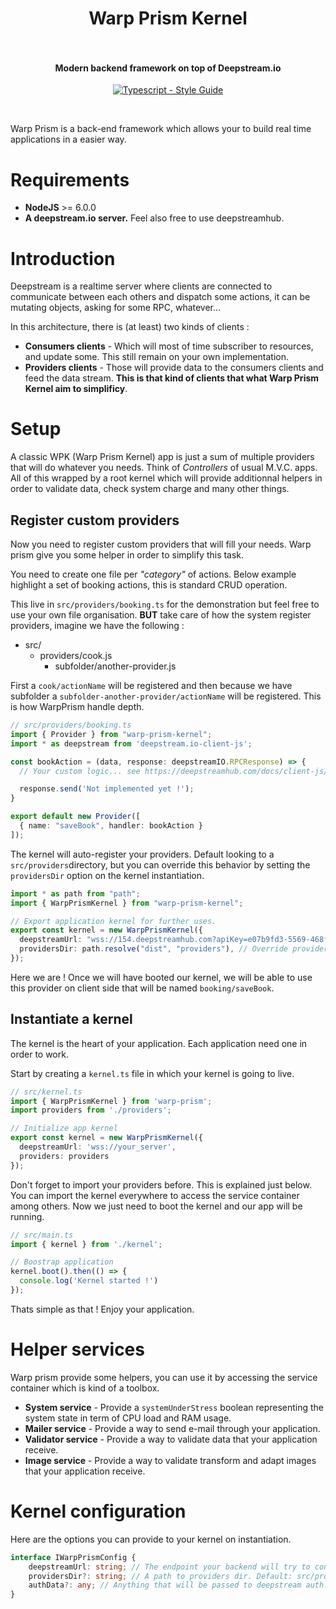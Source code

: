 <h1 align="center">
  Warp Prism Kernel
  <br>
  <br>
</h1>

<h4 align="center">Modern backend framework on top of Deepstream.io</h4>

<p align="center">
  <a href="https://www.typescriptlang.org"><img src="https://badges.frapsoft.com/typescript/code/typescript-200x44.png?v=101" alt="Typescript - Style Guide"></a>
</p>
<br>

Warp Prism is a back-end framework which allows your to build real time applications in a easier way.

# Requirements

- **NodeJS** >= 6.0.0
- **A deepstream.io server.** Feel also free to use deepstreamhub.

# Introduction

Deepstream is a realtime server where clients are connected to communicate between each others and dispatch some actions, it can be mutating objects, asking for some RPC, whatever...

In this architecture, there is (at least) two kinds of clients :

- **Consumers clients** - Which will most of time subscriber to resources, and update some. This still remain on your own implementation.
- **Providers clients** - Those will provide data to the consumers clients and feed the data stream. **This is that kind of clients that what Warp Prism Kernel aim to simplificy**.

# Setup

A classic WPK (Warp Prism Kernel) app is just a sum of multiple providers that will do whatever you needs. Think of *Controllers* of usual M.V.C. apps. All of this wrapped by a root kernel which will provide additionnal helpers in order to validate data, check system charge and many other things.

## Register custom providers
Now you need to register custom providers that will fill your needs. Warp prism give you some helper in order to simplify this task.

You need to create one file per *"category"* of actions. Below example highlight a set of booking actions, this is standard CRUD operation.

This live in `src/providers/booking.ts` for the demonstration but feel free to use your own file organisation. **BUT** take care of how the system register providers, imagine we have the following : 

- src/
  - providers/cook.js
    - subfolder/another-provider.js

First a `cook/actionName` will be registered and then because we have subfolder a `subfolder-another-provider/actionName` will be registered. This is how WarpPrism handle depth.

```typescript
// src/providers/booking.ts
import { Provider } from "warp-prism-kernel";
import * as deepstream from 'deepstream.io-client-js';

const bookAction = (data, response: deepstreamIO.RPCResponse) => {
  // Your custom logic... see https://deepstreamhub.com/docs/client-js/reqres-response/

  response.send('Not implemented yet !');
}

export default new Provider([
  { name: "saveBook", handler: bookAction }
]);
```

The kernel will auto-register your providers. Default looking to a `src/providers`directory, but you can override this behavior by setting the `providersDir` option on the kernel instantiation.

```typescript
import * as path from "path";
import { WarpPrismKernel } from "warp-prism-kernel";

// Export application kernel for further uses.
export const kernel = new WarpPrismKernel({
  deepstreamUrl: "wss://154.deepstreamhub.com?apiKey=e07b9fd3-5569-468f-807b-cee020668042",
  providersDir: path.resolve("dist", "providers"), // Override providers dir to /dist/providers, useful when using compiled sources like typescript.
});
```

Here we are ! Once we will have booted our kernel, we will be able to use this provider on client side that will be named `booking/saveBook`.

## Instantiate a kernel
The kernel is the heart of your application. Each application need one in order to work.

Start by creating a `kernel.ts` file in which your kernel is going to live.

```typescript
// src/kernel.ts
import { WarpPrismKernel } from 'warp-prism';
import providers from './providers';

// Initialize app kernel
export const kernel = new WarpPrismKernel({
  deepstreamUrl: 'wss://your_server',
  providers: providers
});
```
Don't forget to import your providers before. This is explained just below. You can import the kernel everywhere to access the service container among others.
Now we just need to boot the kernel and our app will be running.

```typescript
// src/main.ts
import { kernel } from './kernel';

// Boostrap application
kernel.boot().then(() => {
  console.log('Kernel started !')
});
```

Thats simple as that ! Enjoy your application.

# Helper services

Warp prism provide some helpers, you can use it by accessing the service container which is kind of a toolbox.

- **System service** - Provide a `systemUnderStress` boolean representing the system state in term of CPU load and RAM usage.
- **Mailer service** - Provide a way to send e-mail through your application.
- **Validator service** - Provide a way to validate data that your application receive.
- **Image service** - Provide a way to validate transform and adapt images that your application receive.

# Kernel configuration

Here are the options you can provide to your kernel on instantiation.

```typescript
interface IWarpPrismConfig {
    deepstreamUrl: string; // The endpoint your backend will try to connect to.
    providersDir?: string; // A path to providers dir. Default: src/providers
    authData?: any; // Anything that will be passed to deepstream auth. Depends on your implementation.
}
```
